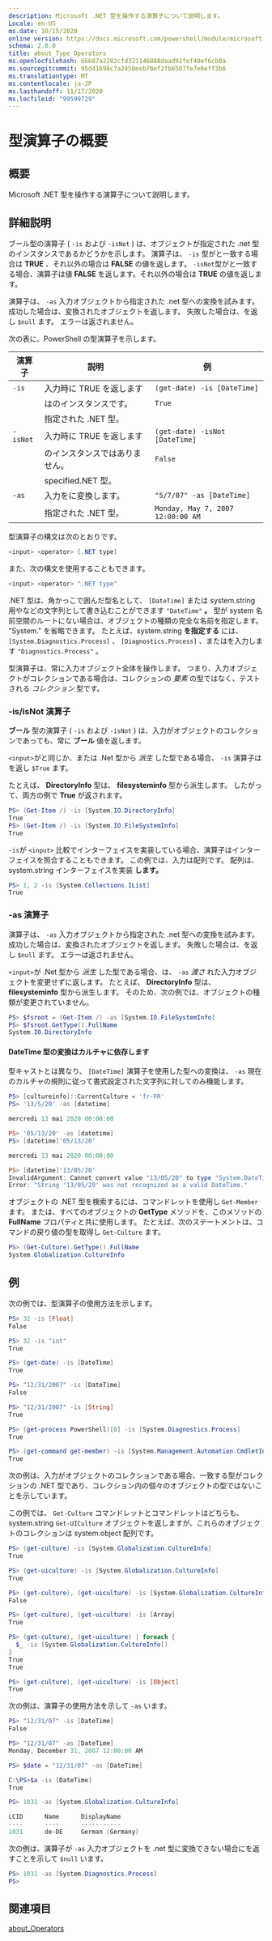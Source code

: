 ```yaml
---
description: Microsoft .NET 型を操作する演算子について説明します。
Locale: en-US
ms.date: 10/15/2020
online version: https://docs.microsoft.com/powershell/module/microsoft.powershell.core/about/about_type_operators?view=powershell-7.2&WT.mc_id=ps-gethelp
schema: 2.0.0
title: about_Type_Operators
ms.openlocfilehash: 66687a2282cfd321146888daad92fef40ef6cb0a
ms.sourcegitcommit: 95d41698c7a2450eeb70ef2fb6507fe7e6eff3b6
ms.translationtype: MT
ms.contentlocale: ja-JP
ms.lasthandoff: 11/17/2020
ms.locfileid: "99599729"
---
```

# <a name="about-type-operators"></a>型演算子の概要

## <a name="short-description"></a>概要
Microsoft .NET 型を操作する演算子について説明します。

## <a name="long-description"></a>詳細説明

ブール型の演算子 ( `-is` および `-isNot` ) は、オブジェクトが指定された .net 型のインスタンスであるかどうかを示します。 演算子は、 `-is` 型がと一致する場合は **TRUE** 、それ以外の場合は **FALSE** の値を返します。 `-isNot`型がと一致する場合、演算子は値 **FALSE** を返します。それ以外の場合は **TRUE** の値を返します。

演算子は、 `-as` 入力オブジェクトから指定された .net 型への変換を試みます。 成功した場合は、変換されたオブジェクトを返します。 失敗した場合は、を返し `$null` ます。 エラーは返されません。

次の表に、PowerShell の型演算子を示します。

|演算子|説明                |例                          |
|--------|---------------------------|---------------------------------|
|`-is`   |入力時に TRUE を返します|`(get-date) -is [DateTime]`      |
|        |はのインスタンスです。      |`True`                           |
|        |指定された .NET 型。       |                                 |
|`-isNot`|入力時に TRUE を返します|`(get-date) -isNot [DateTime]`   |
|        |のインスタンスではありません。     |`False`                          |
|        |specified.NET 型。        |                                 |
|`-as`   |入力をに変換します。  |`"5/7/07" -as [DateTime]`        |
|        |指定された .NET 型。       |`Monday, May 7, 2007 12:00:00 AM`|

型演算子の構文は次のとおりです。

```powershell
<input> <operator> [.NET type]
```

また、次の構文を使用することもできます。

```powershell
<input> <operator> ".NET type"
```

.NET 型は、角かっこで囲んだ型名として、 `[DateTime]` または system.string 用やなどの文字列として書き込むことができます `"DateTime"` **。** 型が system 名前空間のルートにない場合は、オブジェクトの種類の完全な名前を指定します。 "System." を省略できます。 たとえば、system.string **を指定する** には、 `[System.Diagnostics.Process]` 、 `[Diagnostics.Process]` 、またはを入力します `"Diagnostics.Process"` 。

型演算子は、常に入力オブジェクト全体を操作します。 つまり、入力オブジェクトがコレクションである場合は、コレクションの _要素_ の型ではなく、テストされる _コレクション_ 型です。

### <a name="-isisnot-operators"></a>-is/isNot 演算子

**ブール** 型の演算子 ( `-is` および `-isNot` ) は、入力がオブジェクトのコレクションであっても、常に **ブール** 値を返します。

`<input>`がと同じか、または .Net 型から _派生_ した型である場合、 `-is` 演算子はを返し `$True` ます。

たとえば、 **DirectoryInfo** 型は、 **filesysteminfo** 型から派生します。 したがって、両方の例で **True** が返されます。

```powershell
PS> (Get-Item /) -is [System.IO.DirectoryInfo]
True
PS> (Get-Item /) -is [System.IO.FileSystemInfo]
True
```

`-is`が `<input>` 比較でインターフェイスを実装している場合、演算子はインターフェイスを照合することもできます。 この例では、入力は配列です。 配列は、system.string インターフェイスを実装 **します。**

```powershell
PS> 1, 2 -is [System.Collections.IList]
True
```

### <a name="-as-operator"></a>-as 演算子

演算子は、 `-as` 入力オブジェクトから指定された .net 型への変換を試みます。 成功した場合は、変換されたオブジェクトを返します。 失敗した場合は、を返し `$null` ます。 エラーは返されません。

`<input>`が .Net 型から _派生_ した型である場合、は、 `-as` _渡さ_ れた入力オブジェクトを変更せずに返します。 たとえば、 **DirectoryInfo** 型は、 **filesysteminfo** 型から派生します。 そのため、次の例では、オブジェクトの種類が変更されていません。

```powershell
PS> $fsroot = (Get-Item /) -as [System.IO.FileSystemInfo]
PS> $fsroot.GetType().FullName
System.IO.DirectoryInfo
```

#### <a name="converting-the-datetime-type-is-culture-sensitive"></a>DateTime 型の変換はカルチャに依存します

型キャストとは異なり、 `[DateTime]` 演算子を使用した型への変換は、 `-as` 現在のカルチャの規則に従って書式設定された文字列に対してのみ機能します。

```powershell
PS> [cultureinfo]::CurrentCulture = 'fr-FR'
PS> '13/5/20' -as [datetime]

mercredi 13 mai 2020 00:00:00

PS> '05/13/20' -as [datetime]
PS> [datetime]'05/13/20'

mercredi 13 mai 2020 00:00:00

PS> [datetime]'13/05/20'
InvalidArgument: Cannot convert value "13/05/20" to type "System.DateTime".
Error: "String '13/05/20' was not recognized as a valid DateTime."
```

オブジェクトの .NET 型を検索するには、コマンドレットを使用し `Get-Member` ます。 または、すべてのオブジェクトの **GetType** メソッドを、このメソッドの **FullName** プロパティと共に使用します。 たとえば、次のステートメントは、コマンドの戻り値の型を取得し `Get-Culture` ます。

```powershell
PS> (Get-Culture).GetType().FullName
System.Globalization.CultureInfo
```

## <a name="examples"></a>例

次の例では、型演算子の使用方法を示します。

```powershell
PS> 32 -is [Float]
False

PS> 32 -is "int"
True

PS> (get-date) -is [DateTime]
True

PS> "12/31/2007" -is [DateTime]
False

PS> "12/31/2007" -is [String]
True

PS> (get-process PowerShell)[0] -is [System.Diagnostics.Process]
True

PS> (get-command get-member) -is [System.Management.Automation.CmdletInfo]
True
```

次の例は、入力がオブジェクトのコレクションである場合、一致する型がコレクションの .NET 型であり、コレクション内の個々のオブジェクトの型ではないことを示しています。

この例では、 `Get-Culture` コマンドレットとコマンドレットはどちらも、system.string `Get-UICulture` オブジェクトを返しますが、これらのオブジェクトのコレクションは system.object 配列です。 

```powershell
PS> (get-culture) -is [System.Globalization.CultureInfo]
True

PS> (get-uiculture) -is [System.Globalization.CultureInfo]
True

PS> (get-culture), (get-uiculture) -is [System.Globalization.CultureInfo]
False

PS> (get-culture), (get-uiculture) -is [Array]
True

PS> (get-culture), (get-uiculture) | foreach {
  $_ -is [System.Globalization.CultureInfo])
}
True
True

PS> (get-culture), (get-uiculture) -is [Object]
True
```

次の例は、演算子の使用方法を示して `-as` います。

```powershell
PS> "12/31/07" -is [DateTime]
False

PS> "12/31/07" -as [DateTime]
Monday, December 31, 2007 12:00:00 AM

PS> $date = "12/31/07" -as [DateTime]

C:\PS>$a -is [DateTime]
True

PS> 1031 -as [System.Globalization.CultureInfo]

LCID      Name      DisplayName
----      ----      -----------
1031      de-DE     German (Germany)
```

次の例は、演算子が `-as` 入力オブジェクトを .net 型に変換できない場合にを返すことを示して `$null` います。

```powershell
PS> 1031 -as [System.Diagnostics.Process]
PS>
```

## <a name="see-also"></a>関連項目

[about_Operators](about_Operators.md)
